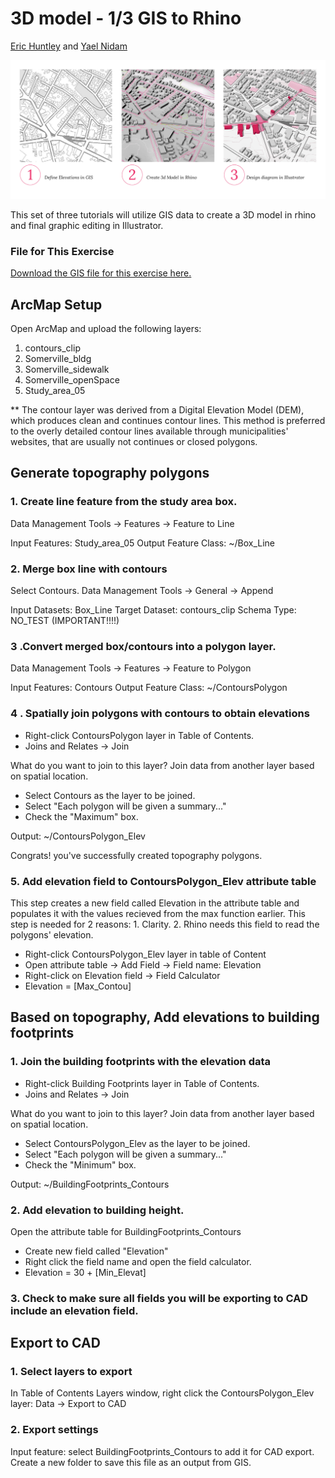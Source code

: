 # 3D model - 1/3 GIS to Rhino
[Eric Huntley](@ehuntley) and [Yael Nidam](@yaelnidam)

![stages](./images/Stages.jpg)

This set of three tutorials will utilize GIS data to create a 3D model in rhino and final graphic editing in Illustrator.

### File for This Exercise
[Download the GIS file for this exercise here.](http://web.mit.edu/ehuntley/Public/rhino_workshop.zip)

## ArcMap Setup
Open ArcMap and upload the following layers:
1. contours_clip
2. Somerville_bldg
3. Somerville_sidewalk
4. Somerville_openSpace
5. Study_area_05

** The contour layer was derived from a Digital Elevation Model (DEM), which produces clean and continues contour lines. This method is preferred to the overly detailed contour lines available through municipalities' websites, that are usually not continues or closed polygons.

## Generate topography polygons

### 1. Create line feature from the study area box.
Data Management Tools -> Features -> Feature to Line

Input Features: Study_area_05
Output Feature Class: ~/Box_Line

### 2. Merge box line with contours
Select Contours.
Data Management Tools -> General -> Append

Input Datasets: Box_Line
Target Dataset: contours_clip
Schema Type: NO_TEST (IMPORTANT!!!!)

### 3 .Convert merged box/contours into a polygon layer.
Data Management Tools -> Features -> Feature to Polygon

Input Features: Contours
Output Feature Class: ~/ContoursPolygon

### 4 . Spatially join polygons with contours to obtain elevations
- Right-click ContoursPolygon layer in Table of Contents.
- Joins and Relates -> Join

What do you want to join to this layer?
Join data from another layer based on spatial location.

- Select Contours as the layer to be joined.
- Select "Each polygon will be given a summary..."
- Check the "Maximum" box.

Output: ~/ContoursPolygon_Elev

Congrats! you've successfully created topography polygons.

### 5. Add elevation field to ContoursPolygon_Elev attribute table
This step creates a new field called Elevation in the attribute table and populates it with the values recieved from the max function earlier. This step is needed for 2 reasons: 1. Clarity. 2. Rhino needs this field to read the polygons' elevation.

- Right-click ContoursPolygon_Elev layer in table of Content
- Open attribute table -> Add Field -> Field name: Elevation
- Right-click on Elevation field -> Field Calculator
- Elevation = [Max_Contou]

## Based on topography, Add elevations to building footprints

### 1. Join the building footprints with the elevation data
- Right-click Building Footprints layer in Table of Contents.
- Joins and Relates -> Join

What do you want to join to this layer?
Join data from another layer based on spatial location.

- Select ContoursPolygon_Elev as the layer to be joined.
- Select "Each polygon will be given a summary..."
- Check the "Minimum" box.

Output: ~/BuildingFootprints_Contours

### 2. Add elevation to building height.
Open the attribute table for BuildingFootprints_Contours

- Create new field called "Elevation"
- Right click the field name and open the field calculator.
- Elevation = 30 + [Min_Elevat]

### 3. Check to make sure all fields you will be exporting to CAD include an elevation field.

## Export to CAD
### 1. Select layers to export
In Table of Contents Layers window, right click the ContoursPolygon_Elev layer: Data -> Export to CAD

### 2. Export settings
Input feature: select BuildingFootprints_Contours to add it for CAD export. Create a new folder to save this file as an output from GIS. 

